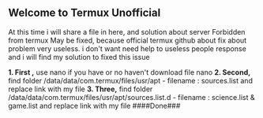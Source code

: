 ## Welcome to Termux Unofficial

At this time i will share a file in here, and solution about server Forbidden from termux May be fixed, because official termux github about fix about problem very useless. i don't want need help to useless people response and i will find my solution to fixed this issue

**1. First ,** use nano if you have or no haven't download file nano
**2. Second,** find folder /data/data/com.termux/files/usr/apt - filename : sources.list and replace link with my file
**3. Three,** find folder /data/data/com.termux/files/usr/apt/sources.list.d - filename : science.list & game.list and replace link with my file
####Done###
